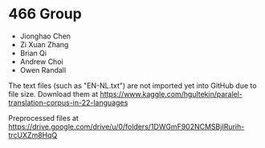 # 466 Group
- Jionghao Chen
- Zi Xuan Zhang
- Brian Qi
- Andrew Choi
- Owen Randall

The text files (such as "EN-NL.txt") are not imported yet into GitHub due to file size. Download them at https://www.kaggle.com/hgultekin/paralel-translation-corpus-in-22-languages

Preprocessed files at https://drive.google.com/drive/u/0/folders/1DWGmF902NCMSBjIRurih-trcUXZm8HqQ